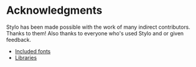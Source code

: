 # Acknowledgments  

Stylo has been made possible with the work of many indirect contributors. Thanks to them! Also thanks to everyone who's used Stylo and or given feedback. 

- [Included fonts](#fonts)
- [Libraries](#libraries)


